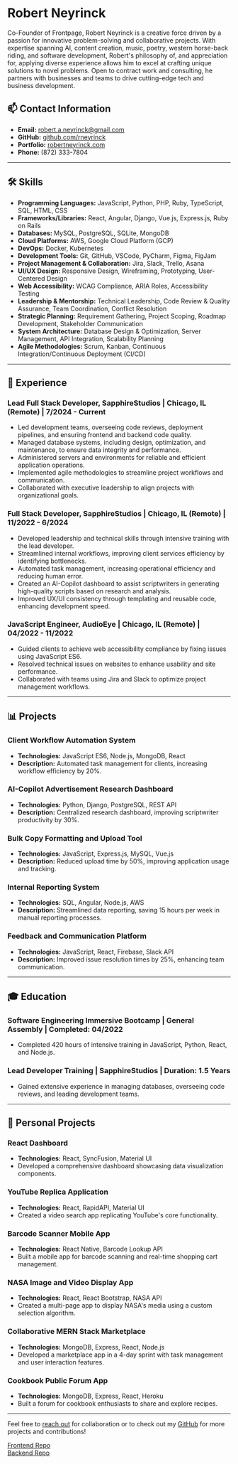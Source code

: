 <img align="center" src="https://komarev.com/ghpvc/?username=rneyrinck&style=flat-square&color=blue" alt=""/>

# Robert Neyrinck

Co-Founder of Frontpage, Robert Neyrinck is a creative force driven by a passion for innovative problem-solving and collaborative projects. With expertise spanning AI, content creation, music, poetry, western horse-back riding, and software development, Robert's philosophy of, and appreciation for, applying diverse experience allows him to excel at crafting unique solutions to novel problems. Open to contract work and consulting, he partners with businesses and teams to drive cutting-edge tech and business development.

## 📫 Contact Information
- **Email:** robert.a.neyrinck@gmail.com
- **GitHub:** [github.com/rneyrinck](https://github.com/rneyrinck)
- **Portfolio:** [robertneyrinck.com](https://robertneyrinck.com)
- **Phone:** (872) 333-7804

---

## 🛠 Skills

- **Programming Languages:** JavaScript, Python, PHP, Ruby, TypeScript, SQL, HTML, CSS
- **Frameworks/Libraries:** React, Angular, Django, Vue.js, Express.js, Ruby on Rails
- **Databases:** MySQL, PostgreSQL, SQLite, MongoDB
- **Cloud Platforms:** AWS, Google Cloud Platform (GCP)
- **DevOps:** Docker, Kubernetes
- **Development Tools:** Git, GitHub, VSCode, PyCharm, Figma, FigJam
- **Project Management & Collaboration:** Jira, Slack, Trello, Asana
- **UI/UX Design:** Responsive Design, Wireframing, Prototyping, User-Centered Design
- **Web Accessibility:** WCAG Compliance, ARIA Roles, Accessibility Testing
- **Leadership & Mentorship:** Technical Leadership, Code Review & Quality Assurance, Team Coordination, Conflict Resolution
- **Strategic Planning:** Requirement Gathering, Project Scoping, Roadmap Development, Stakeholder Communication
- **System Architecture:** Database Design & Optimization, Server Management, API Integration, Scalability Planning
- **Agile Methodologies:** Scrum, Kanban, Continuous Integration/Continuous Deployment (CI/CD)

---

## 💼 Experience

### Lead Full Stack Developer, SapphireStudios | Chicago, IL (Remote) | 7/2024 - Current
- Led development teams, overseeing code reviews, deployment pipelines, and ensuring frontend and backend code quality.
- Managed database systems, including design, optimization, and maintenance, to ensure data integrity and performance.
- Administered servers and environments for reliable and efficient application operations.
- Implemented agile methodologies to streamline project workflows and communication.
- Collaborated with executive leadership to align projects with organizational goals.

### Full Stack Developer, SapphireStudios | Chicago, IL (Remote) | 11/2022 - 6/2024
- Developed leadership and technical skills through intensive training with the lead developer.
- Streamlined internal workflows, improving client services efficiency by identifying bottlenecks.
- Automated task management, increasing operational efficiency and reducing human error.
- Created an AI-Copilot dashboard to assist scriptwriters in generating high-quality scripts based on research and analysis.
- Improved UX/UI consistency through templating and reusable code, enhancing development speed.

### JavaScript Engineer, AudioEye | Chicago, IL (Remote) | 04/2022 - 11/2022
- Guided clients to achieve web accessibility compliance by fixing issues using JavaScript ES6.
- Resolved technical issues on websites to enhance usability and site performance.
- Collaborated with teams using Jira and Slack to optimize project management workflows.

---

## 📊 Projects

### Client Workflow Automation System
- **Technologies:** JavaScript ES6, Node.js, MongoDB, React
- **Description:** Automated task management for clients, increasing workflow efficiency by 20%.
  
### AI-Copilot Advertisement Research Dashboard
- **Technologies:** Python, Django, PostgreSQL, REST API
- **Description:** Centralized research dashboard, improving scriptwriter productivity by 30%.

### Bulk Copy Formatting and Upload Tool
- **Technologies:** JavaScript, Express.js, MySQL, Vue.js
- **Description:** Reduced upload time by 50%, improving application usage and tracking.

### Internal Reporting System
- **Technologies:** SQL, Angular, Node.js, AWS
- **Description:** Streamlined data reporting, saving 15 hours per week in manual reporting processes.

### Feedback and Communication Platform
- **Technologies:** JavaScript, React, Firebase, Slack API
- **Description:** Improved issue resolution times by 25%, enhancing team communication.

---

## 🎓 Education

### Software Engineering Immersive Bootcamp | General Assembly | Completed: 04/2022
- Completed 420 hours of intensive training in JavaScript, Python, React, and Node.js.

### Lead Developer Training | SapphireStudios | Duration: 1.5 Years
- Gained extensive experience in managing databases, overseeing code reviews, and leading development teams.

---

## 🌟 Personal Projects

### React Dashboard
- **Technologies:** React, SyncFusion, Material UI
- Developed a comprehensive dashboard showcasing data visualization components.

### YouTube Replica Application
- **Technologies:** React, RapidAPI, Material UI
- Created a video search app replicating YouTube's core functionality.

### Barcode Scanner Mobile App
- **Technologies:** React Native, Barcode Lookup API
- Built a mobile app for barcode scanning and real-time shopping cart management.

### NASA Image and Video Display App
- **Technologies:** React, React Bootstrap, NASA API
- Created a multi-page app to display NASA's media using a custom selection algorithm.

### Collaborative MERN Stack Marketplace
- **Technologies:** MongoDB, Express, React, Node.js
- Developed a marketplace app in a 4-day sprint with task management and user interaction features.

### Cookbook Public Forum App
- **Technologies:** MongoDB, Express, React, Heroku
- Built a forum for cookbook enthusiasts to share and explore recipes.

---

Feel free to [reach out](mailto:robert.a.neyrinck@gmail.com) for collaboration or to check out my [GitHub](https://github.com/rneyrinck) for more projects and contributions!

 <a href="https://github.com/rneyrinck/CookbookerClient">Frontend Repo</a>
  <br>
<a href="https://github.com/rneyrinck/CookBookerAPI">Backend Repo</a>
</div>
